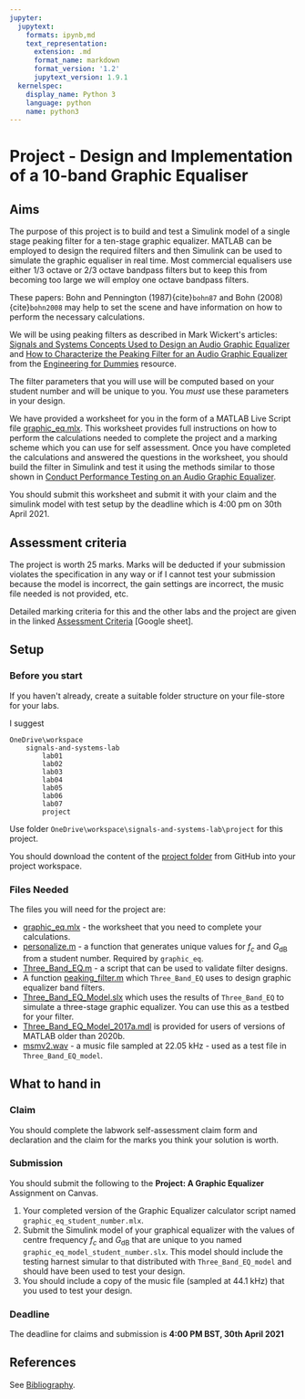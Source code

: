 ```yaml
---
jupyter:
  jupytext:
    formats: ipynb,md
    text_representation:
      extension: .md
      format_name: markdown
      format_version: '1.2'
      jupytext_version: 1.9.1
  kernelspec:
    display_name: Python 3
    language: python
    name: python3
---
```


# Project - Design and Implementation of a 10-band Graphic Equaliser


## Aims

The purpose of this project is to build and test a Simulink model of a single stage peaking filter for a ten-stage graphic equalizer. MATLAB can be employed to design the required filters and then Simulink can be used to simulate the graphic equaliser in real time. Most commercial equalisers use either 1/3 octave or 2/3 octave bandpass filters but to keep this from becoming too large we will employ one octave bandpass filters.

These papers: Bohn and Pennington (1987){cite}`bohn87` and Bohn (2008){cite}`bohn2008` may help to set the scene and have information on how to perform the necessary calculations.

We will be using peaking filters as described in Mark Wickert's articles: [Signals and Systems Concepts Used to Design an Audio Graphic Equalizer](https://www.dummies.com/education/science/science-engineering/11-signals-and-systems-concepts-used-to-design-an-audio-graphic-equalizer/?keyword=graphic%20equalizer&index=4&isSearch=1) and [How to Characterize the Peaking Filter for an Audio Graphic Equalizer](https://www.dummies.com/education/science/science-engineering/how-to-characterize-the-peaking-filter-for-an-audio-graphic-equalizer/) from the [Engineering for Dummies](https://www.dummies.com/education/science/science-engineering/) resource.

The filter parameters that you will use will be computed based on your student number and will be unique to you. You *must* use these parameters in your design.

We have provided a worksheet for you in the form of a MATLAB Live Script file [graphic_eq.mlx](https://github.com/cpjobling/eg-247-textbook/blob/master/labs/project/graphic_eq.mlx). This worksheet provides full instructions on how to perform the calculations needed to complete the project and a marking scheme which you can use for self assessment. Once you have completed the calculations and answered the questions in the worksheet, you should build the filter in Simulink and test it using the methods similar to those shown in [Conduct Performance Testing on an Audio Graphic Equalizer](https://www.dummies.com/education/science/science-engineering/conduct-performance-testing-on-an-audio-graphic-equalizer/).

You should submit this worksheet and submit it with your claim and the simulink model with test setup by the deadline which is 4:00 pm on 30th April 2021.

<!-- #region -->
## Assessment criteria

The project is worth 25 marks. Marks will be deducted if your submission violates the specification in any way or if I cannot test your submission because the model is incorrect, the gain settings are incorrect, the music file needed is not provided, etc.


Detailed marking criteria for this and the other labs and the project are given in the linked [Assessment Criteria](https://docs.google.com/spreadsheets/d/1HsyBZp4h71DuIj2ris1nP52JdWaWiaT6UsOwQKGnwzI/edit?usp=sharing) [Google sheet].
<!-- #endregion -->

## Setup

### Before you start

If you haven't already, create a suitable folder structure on your file-store for your labs. 

I suggest

```
OneDrive\workspace
    signals-and-systems-lab
	    lab01
		lab02
		lab03
        lab04
        lab05
        lab06
        lab07
        project
```

Use folder `OneDrive\workspace\signals-and-systems-lab\project` for this project.

You should download the content of the [project folder](https://github.com/cpjobling/eg-247-textbook/tree/master/labs/project) from GitHub into your project workspace. 

### Files Needed

The files you will need for the project are:

* [graphic_eq.mlx](https://github.com/cpjobling/eg-247-textbook/blob/master/labs/project/graphic_eq.mlx) - the worksheet that you need to complete your calculations.
* [personalize.m](https://github.com/cpjobling/eg-247-textbook/blob/master/labs/project/personalize.m) - a function that generates unique values for $f_c$ and $G_\mathrm{dB}$ from a student number. Required by `graphic_eq`.
* [Three_Band_EQ.m](https://github.com/cpjobling/eg-247-textbook/blob/master/labs/project/Three_Band_EQ.m) - a script that can be used to validate filter designs.
* A function [peaking_filter.m](https://github.com/cpjobling/eg-247-textbook/blob/master/labs/project/peaking_filter.m) which `Three_Band_EQ` uses to design graphic equalizer band filters.
* [Three_Band_EQ_Model.slx](https://github.com/cpjobling/eg-247-textbook/blob/master/labs/project/Three_Band_EQ_Model.slx) which uses the results of `Three_Band_EQ` to simulate a three-stage graphic equalizer. You can use this as a testbed for your filter.
* [Three_Band_EQ_Model_2017a.mdl](https://github.com/cpjobling/eg-247-textbook/blob/master/labs/project/Three_Band_EQ_Model_2017a.mdl) is provided for users of versions of MATLAB older than 2020b.
* [msmv2.wav](https://github.com/cpjobling/eg-247-textbook/blob/master/labs/project/msmv2.wav) - a music file sampled at 22.05 kHz - used as a test file in `Three_Band_EQ_model`.



## What to hand in

### Claim

You should complete the labwork self-assessment claim form and declaration and the claim for the marks you think your solution is worth.

### Submission

You should submit the following to the **Project: A Graphic Equalizer** Assignment on Canvas.

1. Your completed version of the Graphic Equalizer calculator script named `graphic_eq_student_number.mlx`.
1. Submit the Simulink model of your graphical equalizer with the values of centre frequency $f_c$ and $G_\mathrm{dB}$ that are unique to you named `graphic_eq_model_student_number.slx`. This model should include the testing harnest simular to that distributed with `Three_Band_EQ_model` and should have been used to test your design.
1. You should include a copy of the music file (sampled at 44.1 kHz) that you used to test your design.

### Deadline

The deadline for claims and submission is **4:00 PM BST, 30th April 2021**


## References

See [Bibliography](/zbib).
